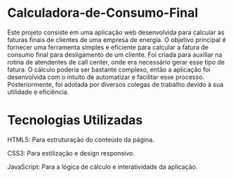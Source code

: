 # Calculadora-de-Consumo-Final

Este projeto consiste em uma aplicação web desenvolvida para calcular as faturas finais de clientes de uma empresa de energia. O objetivo principal é fornecer uma ferramenta simples e eficiente para calcular a fatura de consumo final para desligamento de um cliente. Foi criada para auxiliar na rotina de atendentes de call center, onde era necessário gerar esse tipo de fatura. O cálculo poderia ser bastante complexo, então a aplicação foi desenvolvida com o intuito de automatizar e facilitar esse processo. Posteriormente, foi adotada por diversos colegas de trabalho devido à sua utilidade e eficiência.

# Tecnologias Utilizadas

HTML5:
Para estruturação do conteúdo da página.

CSS3:
Para estilização e design responsivo.

JavaScript:
Para a lógica de cálculo e interatividade da aplicação.

